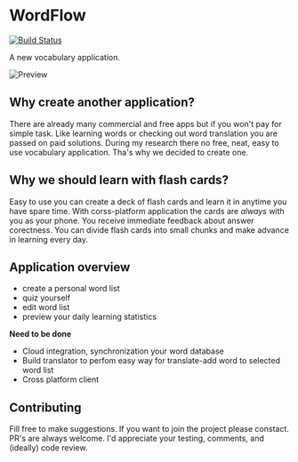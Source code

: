 # WordFlow
[![Build Status](https://travis-ci.org/damaxi/wordflow.svg?branch=master)](https://travis-ci.org/damaxi/wordflow)

A new vocabulary application.

![Preview](https://raw.githubusercontent.com/damaxi/wordflow/master/screenshot.gif)

## Why create another application?

There are already many commercial and free apps but if you won't pay for simple task. Like learning words or checking out word translation you are passed on paid solutions. During my research there no free, neat, easy to use vocabulary application. Tha's why we decided to create one.

## Why we should learn with flash cards?

Easy to use you can create a deck of flash cards and learn it in anytime you have spare time. With corss-platform application the cards are *always* with you as your phone. You receive immediate feedback about answer corectness. You can divide flash cards into small chunks and make advance in learning every day.

## Application overview

* create a personal word list
* quiz yourself
* edit word list
* preview your daily learning statistics

**Need to be done**
* Cloud integration, synchronization your word database
* Build translator to perfom easy way for translate-add word to selected word list
* Cross platform client

## Contributing
Fill free to make suggestions. If you want to join the project please constact. PR's are always welcome. I'd appreciate your testing, comments, and (ideally) code review.
